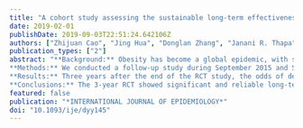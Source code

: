 ```yaml
---
title: "A cohort study assessing the sustainable long-term effectiveness of a childhood-obesity intervention in China"
date: 2019-02-01
publishDate: 2019-09-03T22:51:24.642106Z
authors: ["Zhijuan Cao", "Jing Hua", "Donglan Zhang", "Janani R. Thapa", "Shumei Wang"]
publication_types: ["2"]
abstract: "**Background:** Obesity has become a global epidemic, with substantial impacts on children's health. Numerous intervention studies for the prevention of obesity in children have been conducted during the most recent decade, but very few have evaluated the long-term and sustainable effectiveness of such prevention efforts. 
**Methods:** We conducted a follow-up study during September 2015 and September 2017, based upon a previous 3-year cluster randomized-controlled study (RCT) for a comprehensive childhood-obesity intervention in 14 primary schools in Shanghai, China. A total of 929 students were enrolled in the study. Generalized estimating equation approaches were applied to analyse student's body mass index (BMI), BMI z-score at baseline and three annual long-term follow-ups. 
**Results:** Three years after the end of the RCT study, the odds of developing obesity and the odds of developing obesity or overweight in the intervention group were both lower than in the control group among girls [OR(obesity)= 0.299, p= 0.010 and OR (overweight/obesity) 0.493, p 0.013]; the odds of developing obesity or overweight in the intervention group was lower than in the control group among boys (OR = 0.369, p= 0.017). Compared with the baseline, the BMI z-scores in the intervention group were lower than those in the control group for both normal-weight students (-0.027) and overweight or obese students (-0.074). 
**Conclusions:** The 3-year RCT showed significant and reliable long-term effects on preventing childhood obesity, particularly among girls."
featured: false
publication: "*INTERNATIONAL JOURNAL OF EPIDEMIOLOGY*"
doi: "10.1093/ije/dyy145"
---
```


